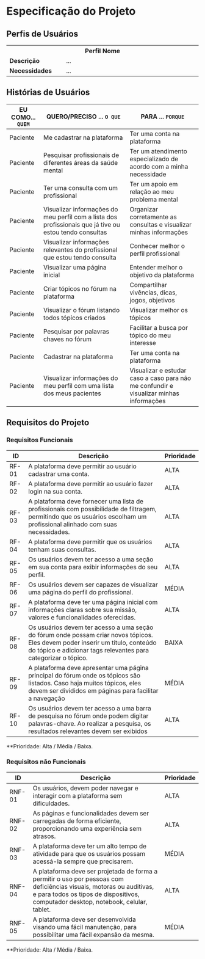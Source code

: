 # Especificação do Projeto

## Perfis de Usuários


<table>
<tbody>
<tr align=center>
<th colspan="2">Perfil Nome </th>
</tr>
<tr>
<td width="150px"><b>Descrição</b></td>
<td width="600px">...</td>
</tr>
<tr>
<td><b>Necessidades</b></td>
<td>...</td>
</tr>
</tbody>
</table>


## Histórias de Usuários


|EU COMO... `QUEM`   | QUERO/PRECISO ... `O QUE` |PARA ... `PORQUE`| 
|------------------|---------------------|------------------|               
| Paciente | Me cadastrar na plataforma | Ter uma conta na plataforma|
| Paciente |Pesquisar profissionais de diferentes áreas da saúde mental | Ter um atendimento especializado de acordo com a minha necessidade|
|Paciente|Ter uma consulta com um profissional|Ter um apoio em relação ao meu problema mental|
|Paciente|Visualizar informações do meu perfil com a lista dos profissionais que já tive ou estou tendo consultas|Organizar corretamente as consultas e visualizar minhas informações|
|Paciente|Visualizar informações relevantes do profissional que estou tendo consulta|Conhecer melhor o perfil profissional|
|Paciente|Visualizar uma página inicial|Entender melhor o objetivo da plataforma|
|Paciente|Criar tópicos no fórum na plataforma|Compartilhar vivências, dicas, jogos, objetivos|
|Paciente|Visualizar o fórum listando todos tópicos criados|Visualizar melhor os tópicos|
|Paciente|Pesquisar por palavras chaves no fórum|Facilitar a busca por tópico do meu interesse|
|Paciente|Cadastrar na plataforma|Ter uma conta na plataforma|
|Paciente|Visualizar informações do meu perfil com uma lista dos meus pacientes|Visualizar e estudar caso a caso para não me confundir e visualizar minhas informações|


## Requisitos do Projeto


### Requisitos Funcionais


|ID    | Descrição                | Prioridade |
|-------|---------------------------------|----|
| RF-01 | A plataforma deve permitir ao usuário cadastrar uma conta. | ALTA | 
| RF-02 |  A plataforma deve permitir ao usuário fazer login na sua conta.  | ALTA |
| RF-03 |  A plataforma deve fornecer uma lista de profissionais com possibilidade de filtragem, permitindo que os usuários escolham um profissional alinhado com suas necessidades.| ALTA  |
| RF-04 | A plataforma deve permitir que os usuários tenham suas consultas. | ALTA |
| RF-05 | Os usuários devem ter acesso a uma seção em sua conta para exibir informações do seu perfil. | ALTA  |
| RF-06 | Os usuários devem ser capazes de visualizar uma página do perfil do profissional. | MÉDIA  |
| RF-07 | A plataforma deve ter uma página inicial com informações claras sobre sua missão, valores e funcionalidades oferecidas. | ALTA |
| RF-08 | Os usuários devem ter acesso a uma seção do fórum onde possam criar novos tópicos. Eles devem poder inserir um título, conteúdo do tópico e adicionar tags relevantes para categorizar o tópico. | BAIXA  |
| RF-09 |A plataforma deve apresentar uma página principal do fórum onde os tópicos são listados. Caso haja muitos tópicos, eles devem ser divididos em páginas para facilitar a navegação|MÉDIA |
| RF-10 | Os usuários devem ter acesso a uma barra de pesquisa no fórum onde podem digitar palavras-chave. Ao realizar a pesquisa, os resultados relevantes devem ser exibidos|ALTA |


**Prioridade: Alta / Média / Baixa. 

### Requisitos não Funcionais


|ID      | Descrição               |Prioridade |
|--------|-------------------------|----|
| RNF-01 |Os usuários, devem poder navegar e interagir com a plataforma sem dificuldades. | ALTA | 
| RNF-02  |As páginas e funcionalidades devem ser carregadas de forma eficiente, proporcionando uma experiência sem atrasos.| ALTA | 
| RNF-03  |A plataforma deve ter um alto tempo de atividade para que os usuários possam acessá-la sempre que precisarem.|MÉDIA| 
| RNF-04  | A plataforma deve ser projetada de forma a permitir o uso por pessoas com deficiências visuais, motoras ou auditivas, e para todos os tipos de dispositivos, computador desktop, notebook, celular, tablet.|ALTA| 
| RNF-05  |A plataforma deve ser desenvolvida visando uma fácil manutenção, para possibilitar uma fácil expansão da mesma.|MÉDIA| 

**Prioridade: Alta / Média / Baixa. 

